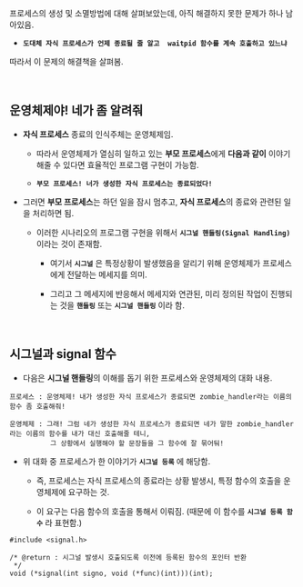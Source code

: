프로세스의 생성 및 소멸방법에 대해 살펴보았는데, 아직 해결하지 못한 문제가 하나 남아있음.

  + **`도대체 자식 프로세스가 언제 종료될 줄 알고  waitpid 함수를 계속 호출하고 있느냐`**

따라서 이 문제의 해결책을 살펴봄. 

<br>

## 운영체제야! 네가 좀 알려줘

* **자식 프로세스** 종료의 인식주체는 운영체제임.

  + 따라서 운영체제가 열심히 일하고 있는 **부모 프로세스**에게 **다음과 같이** 이야기해줄 수 있다면 효율적인 프로그램 구현이 가능함.

  + **`부모 프로세스! 너가 생성한 자식 프로세스는 종료되었다!`**

* 그러면 **부모 프로세스**는 하던 일을 잠시 멈추고, **자식 프로세스**의 종료와 관련된 일을 처리하면 됨.

  + 이러한 시나리오의 프로그램 구현을 위해서 **`시그널 핸들링(Signal Handling)`** 이라는 것이 존재함.

    - 여기서 **`시그널`** 은 특정상황이 발생했음을 알리기 위해 운영체제가 프로세스에게 전달하는 메세지를 의미.

    - 그리고 그 메세지에 반응해서 메세지와 연관된, 미리 정의된 작업이 진행되는 것을 **`핸들링`** 또는 **`시그널 핸들링`** 이라 함.

<br>

## 시그널과 signal 함수

* 다음은 **시그널 핸들링**의 이해를 돕기 위한 프로세스와 운영체제의 대화 내용. 

```
프로세스 : 운영체제! 내가 생성한 자식 프로세스가 종료되면 zombie_handler라는 이름의 함수 좀 호출해줘!

운영체제 : 그래! 그럼 네가 생성한 자식 프로세스가 종료되면 네가 말한 zombie_handler라는 이름의 함수를 내가 대신 호출해줄 테니, 
          그 상황에서 실행해야 할 문장들을 그 함수에 잘 묶어둬!
```

* 위 대화 중 프로세스가 한 이야기가 **`시그널 등록`** 에 해당함.

  + 즉, 프로세스는 자식 프로세스의 종료라는 상황 발생시, 특정 함수의 호출을 운영체제에 요구하는 것. 

  + 이 요구는 다음 함수의 호출을 통해서 이뤄짐. (때문에 이 함수를 **`시그널 등록 함수`** 라 표현함.)

```
#include <signal.h>

/* @return : 시그널 발생시 호출되도록 이전에 등록된 함수의 포인터 반환
 */
void (*signal(int signo, void (*func)(int)))(int);
```
